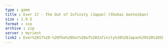 ```yaml
---
type : game
title : Ever 17 - The Out of Infinity (Japan) (Shokai Genteiban)
size : 1.9 G
format : iso
archive : zip
server : myrient
link2 : Ever%2017%20-%20The%20Out%20of%20Infinity%20%28Japan%29%20%28Shokai%20Genteiban%29
---
```

